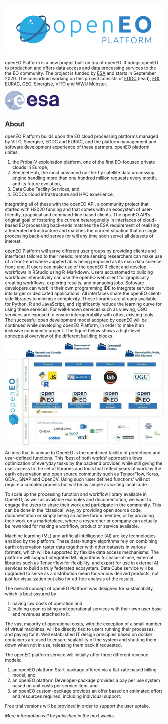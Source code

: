![openEO Platform](./platform.png)

openEO Platform is a new project built on top of openEO.
It brings openEO to production and offers data access and data processing services to the the EO community.
The project is funded by [ESA](https://esa.int) and starts in September 2020. The consortium working on this project consists of [EODC](https://eodc.eu/) (lead), [EGI](https://www.egi.eu/), [EURAC](http://www.eurac.edu/), [GEO](http://www.earthobservations.org/index.php), [Sinergise](https://www.sinergise.com/), [VITO](https://vito.be/en) and [WWU Münster](https://ifgi.de).

![ESA logo](./esa.gif)

## About

openEO Platform builds upon the EO cloud processing platforms managed by VITO, Sinergise, EODC and EURAC, and the platform management and software development experience of these partners. openEO platform unites:

1. the Proba-V exploitation platform, one of the first EO-focused private clouds in Europe,
2. Sentinel Hub, the most advanced on-the-fly satellite data processing engine handling more than one hundred million requests every month, and its future evolution,
3. Data Cube Facility Services, and 
4. EODCs cloud infrastructure and HPC experience,

integrating all of these with the openEO API, a community project that started with H2020 funding and that comes with an ecosystem of user-friendly, graphical and command-line based clients. The openEO API’s original goal of fostering the current heterogeneity in interfaces of cloud-based EO processing back-ends matches the ESA requirement of realizing a federated infrastructure and matches the current situation that no single processing back-end serves (or will any time soon serve) all datasets of interest.

openEO Platform will serve different user groups by providing clients and interfaces tailored to their needs: remote sensing researchers can make use of a front-end where JupyterLab is being proposed as its main data science front-end. R users can make use of the openEO R client and develop workflows in RStudio using R-Markdown. Users accustomed to building workflows interactively can use the openEO web client for graphically creating workflows, exploring results, and managing jobs. Software developers can work in their own programming IDE to integrate services into larger or dedicated applications. All interfaces share the openEO client-side libraries to minimize complexity. These libraries are already available for Python, R and JavaScript, and significantly reduce the learning curve for using these services. For well-known services such as viewing, OGC services are exposed to ensure interoperability with other, existing tools. The successful open development model adopted by openEO will be continued while developing openEO Platform, in order to make it an inclusive community project. The figure below shows a high-level conceptual overview of the different building blocks.

![High level overview openEO platform.](./overview.jpg)

An idea that is unique to OpenEO is the combined facility of predefined and user-defined functions. This ‘best of both worlds’ approach allows optimization of everyday tasks by the backend provider, while still giving the user access to the set of libraries and tools that reflect years of work by the earth observation and open source community such as TensorFlow, Keras, GDAL, SNAP and OpenCV. Using such ‘user defined functions’ will not require a complex process but will be as simple as writing local code.

To scale up the processing function and workflow library available in OpenEO, as well as available examples and documentation, we want to engage the users to share their work and participate in the community. This can be done in the ‘classical’ way, by providing open source code, documentation or simply being an active forum member, or by providing their work on a marketplace, where a researcher or company can actually be rewarded for making a workflow, product or service available.

Machine learning (ML) and artificial intelligence (AI) are key technologies enabled by the platform. These data-hungry algorithms rely on combining earth observation raster data together with other datasets in various formats, which will be supported by flexible data access mechanisms. The platform will support integrated ML algorithms for ease-of-use, external libraries such as Tensorflow for flexibility, and export for use in external AI services to build a truly federated ecosystem. Data Cube service will be upgraded to serve as a distribution mean for various derived products, not just for visualization but also for ad-hoc analysis of the results.

The overall concept of openEO Platform was designed for sustainability, which is best assured by

1. having low costs of operation and
2. building upon existing and operational services with their own user base and revenues attached to it. 

The vast majority of operational costs, with the exception of a small number of virtual machines, will be directly tied to users running their processes, and paying for it. Well established IT design principles based on docker containers are used to ensure scalability of the system and shutting them down when not in use, releasing them back if requested.

The openEO platform service will initially offer three different revenue models:

1. an openEO platform Start-package offered via a flat-rate based billing model; and 
2. an openEO platform Developer-package provides a pay per use system based on unit costs per service item, and
3. an openEO custom-package provides an offer based on estimated effort and resources required, including individual support.

Free trial versions will be provided in order to support the user uptake.

*More information will be published in the next weeks.*

